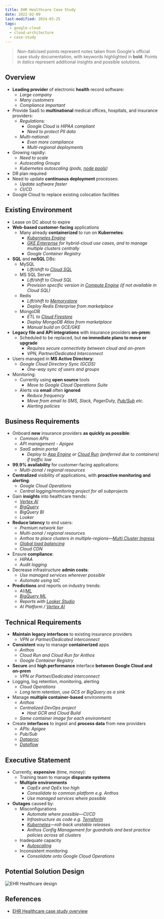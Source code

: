 ```yaml
---
title: EHR Healthcare Case Study
date: 2022-02-09
last-modified: 2024-03-25
tags:
  - google-cloud
  - cloud-architecture
  - case-study
---
```


> Non-italicised points represent notes taken from Google's official case study documentation, with keywords highlighted in **bold**.
> Points in *italics* represent additional insights and possible solutions.

## Overview

- **Leading provider** of electronic **health** record software:
	- *Large company*
	- *Many customers*
	- *Compliance important*
- Provide SaaS to **multinational** medical offices, hospitals, and insurance providers:
	- *Regulations:*
		- *Google Cloud is HIPAA compliant*
		- *Need to protect PII data*
	- *Multi-national:*
		- *Even more compliance*
		- *Multi-regional deployments*
- Growing rapidly:
	- *Need to scale*
	- *Autoscaling Groups*
	- *Kubernetes autoscaling (pods, [node pools](notes/GKE%20Cluster%20Autoscaling.md))*
- DR plan required
- Need to update **continuous deployment** processes:
	- *Update software faster*
	- *CI/CD*
- Google Cloud to replace existing colocation facilities

## Existing Environment

- Lease on DC about to expire
- **Web-based customer-facing** applications
	- Many already **containerized** to run on **Kubernetes**:
		- *[Kubernetes Engine](notes/Kubernetes%20Engine%20(GKE).md)*
		- *[GKE Enterprise](notes/GKE%20Enterprise.md) for hybrid-cloud use cases, and to manage multiple clusters centrally*
		- *Google Container Registry*
- **SQL** and **noSQL** DBs:
	- MySQL
		- *Lift/shift to [Cloud SQL](notes/Cloud%20SQL.md)*
	- MS SQL Server
		- *Lift/shift to Cloud SQL*
		- *Provision specific version in [Compute Engine](notes/Compute%20Engine.md) (if not available in Cloud SQL)*
	- Redis
		- *Lift/shift to [Memorystore](notes/Memorystore.md)*
		- *Deploy Redis Enterprise from marketplace*
	- MongoDB
		- *ETL to [Cloud Firestore](notes/Cloud%20Firestore.md)*
		- *Deploy MongoDB Atlas from marketplace*
		- *Manual build on GCE/GKE*
- **Legacy file and API integrations** with insurance providers **on-prem**:
	- Scheduled to be replaced, but **no immediate plans to move or upgrade**
		- *Requires secure connectivity between cloud and on-prem*
		- *VPN, Partner/Dedicated Interconnect*
- Users managed in **MS Active Directory**:
	- *Google Cloud Directory Sync (GCDS)*
		- *One-way sync of users and groups*
- Monitoring:
	- Currently using **open source** tools
		- *Move to Google Cloud Operations Suite*
	- Alerts via **email** often **ignored**
		- *Reduce frequency*
		- *Move from email to SMS, Slack, PagerDuty, [Pub/Sub](notes/Pub%20Sub.md) etc.*
		- *Alerting policies*

## Business Requirements

- Onboard **new** insurance providers **as quickly as possible**:
	- *Common APIs*
	- *API management - Apigee*
	- *SaaS admin portal*
		- *Deploy to [App Engine](notes/App%20Engine.md) or [Cloud Run](notes/Cloud%20Run.md) (preferred due to containers) if traffic low*
- **99.9% availability** for customer-facing applications:
	- *Multi-zonal / regional resources*
- **Centralized** visibility of applications, with **proactive monitoring and alerting**:
	- *Google Cloud Operations*
	- *Central logging/monitoring project for all subprojects*
- Gain **insights** into healthcare trends:
	- *[Vertex AI](notes/moc/Vertex%20AI.md)*
	- *[BigQuery](notes/BigQuery.md)*
	- *BigQuery BI*
	- *Looker*
- **Reduce latency** to end users:
	- *Premium network tier*
	- *Multi-zonal / regional resources*
	- *Anthos to place clusters in multiple-regions—[Multi Cluster Ingress](notes/Multi%20Cluster%20Ingress.md)*
	- *[Global load balancing](notes/Google%20Cloud%20Load%20Balancing.md)*
	- *Cloud CDN*
- Ensure **compliance**:
	- *HIPAA*
	- *Audit logging*
- Decrease infrastructure **admin costs**:
	- *Use managed services wherever possible*
	- *Automate using IaC*
- **Predictions** and reports on industry trends:
	- *AI/[ML](notes/Machine%20Learning.md)*
	- *[BigQuery ML](notes/BigQuery%20ML.md)*
	- *Reports with [Looker Studio](notes/Google%20Looker%20Studio.md)*
	- *AI Platform / [Vertex AI](notes/moc/Vertex%20AI.md)*

## Technical Requirements

- **Maintain legacy interfaces** to existing insurance providers
	- *VPN or Partner/Dedicated interconnect*
- **Consistent** way to manage **containerized** apps
	- *Anthos*
	- *Cloud Run and Cloud Run for Anthos*
	- *Google Container Registry*
- **Secure** and **high performance** interface **between Google Cloud and on-prem**
	- *VPN or Partner/Dedicated interconnect*
- Logging, log retention, monitoring, alerting
	- *Cloud Operations*
	- *Long term retention, use GCS or BigQuery as a sink*
- Manage **multiple container-based** environments
	- *Anthos*
	- *Centralized DevOps project*
		- *Host GCR and Cloud Build*
	- *Same container image for each environment*
- Create **interfaces** to ingest and **process data** from new providers
	- *APIs: Apigee*
	- *Pub/Sub*
	- *[Dataproc](notes/Dataproc.md)*
	- *[Dataflow](notes/Dataflow.md)*

## Executive Statement

- Currently, **expensive** (time, money):
	- Training team to manage **disparate systems**
	- **Multiple environments**
		- *CapEx and OpEx too high*
		- *Consolidate to common platform e.g. Anthos*
		- *Use managed services where possible*
- **Outages** caused by:
	- Misconfigurations
		- *Automate where possible—CI/CD*
		- *Infrastructure as code e.g. [Terraform](notes/moc/Terraform.md)*
		- *[Kubernetes](notes/moc/Kubernetes.md)—roll-back unstable releases*
		- *Anthos Config Management for guardrails and best practice policies across all clusters*
	- Inadequate capacity
		- *[Autoscaling](notes/Google%20Cloud%20Compute%20Autoscaling.md)*
	- Inconsistent monitoring
		- *Consolidate onto Google Cloud Operations*

## Potential Solution Design

![EHR Healthcare design](files/ehr_healthcare_design.svg)

## References

- [EHR Healthcare case study overview](https://services.google.com/fh/files/blogs/master_case_study_ehr_healthcare.pdf)

